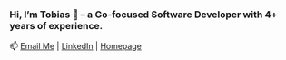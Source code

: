 ### Hi, I’m Tobias 👋 – a **Go-focused Software Developer** with 4+ years of experience.

📫 [Email Me](mailto:gleiter.tobias@gmail.com) | [LinkedIn](https://www.linkedin.com/in/tobiasgleiter/) | [Homepage](https://tobiasgleiter.de)
